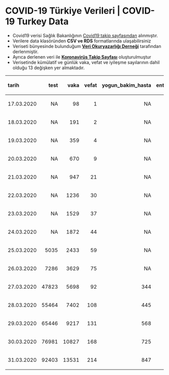 COVID-19 Türkiye Verileri | COVID-19 Turkey Data
================

  - Covid19 verisi Sağlık Bakanlığının [Covid19 takip
    sayfasından](https://covid19.saglik.gov.tr/) alınmıştır.
  - Verilere data klasöründen **CSV ve RDS** formatlarında
    ulaşabilirsiniz
  - Veriseti bünyesinde bulunduğum **[Veri Okuryazarlığı
    Derneği](https://twitter.com/voydorg)** tarafından derlenmiştir.
  - Ayrıca derlenen veri ile **[Koronavirüs Takip
    Sayfası](https://veribulteni.voyd.org.tr/koronavirus-takip/)**
    oluşturulmuştur
  - Verisetinde kümülatif ve günlük vaka, vefat ve iyileşme sayılarının
    dahil olduğu 13 değişken yer almaktadır.

<table>

<thead>

<tr>

<th style="text-align:left;">

tarih

</th>

<th style="text-align:right;">

test

</th>

<th style="text-align:right;">

vaka

</th>

<th style="text-align:right;">

vefat

</th>

<th style="text-align:right;">

yogun\_bakim\_hasta

</th>

<th style="text-align:right;">

entube\_hasta

</th>

<th style="text-align:right;">

iyilesme

</th>

</tr>

</thead>

<tbody>

<tr>

<td style="text-align:left;">

17.03.2020

</td>

<td style="text-align:right;">

NA

</td>

<td style="text-align:right;">

98

</td>

<td style="text-align:right;">

1

</td>

<td style="text-align:right;">

NA

</td>

<td style="text-align:right;">

NA

</td>

<td style="text-align:right;">

NA

</td>

</tr>

<tr>

<td style="text-align:left;">

18.03.2020

</td>

<td style="text-align:right;">

NA

</td>

<td style="text-align:right;">

191

</td>

<td style="text-align:right;">

2

</td>

<td style="text-align:right;">

NA

</td>

<td style="text-align:right;">

NA

</td>

<td style="text-align:right;">

NA

</td>

</tr>

<tr>

<td style="text-align:left;">

19.03.2020

</td>

<td style="text-align:right;">

NA

</td>

<td style="text-align:right;">

359

</td>

<td style="text-align:right;">

4

</td>

<td style="text-align:right;">

NA

</td>

<td style="text-align:right;">

NA

</td>

<td style="text-align:right;">

NA

</td>

</tr>

<tr>

<td style="text-align:left;">

20.03.2020

</td>

<td style="text-align:right;">

NA

</td>

<td style="text-align:right;">

670

</td>

<td style="text-align:right;">

9

</td>

<td style="text-align:right;">

NA

</td>

<td style="text-align:right;">

NA

</td>

<td style="text-align:right;">

NA

</td>

</tr>

<tr>

<td style="text-align:left;">

21.03.2020

</td>

<td style="text-align:right;">

NA

</td>

<td style="text-align:right;">

947

</td>

<td style="text-align:right;">

21

</td>

<td style="text-align:right;">

NA

</td>

<td style="text-align:right;">

NA

</td>

<td style="text-align:right;">

NA

</td>

</tr>

<tr>

<td style="text-align:left;">

22.03.2020

</td>

<td style="text-align:right;">

NA

</td>

<td style="text-align:right;">

1236

</td>

<td style="text-align:right;">

30

</td>

<td style="text-align:right;">

NA

</td>

<td style="text-align:right;">

NA

</td>

<td style="text-align:right;">

NA

</td>

</tr>

<tr>

<td style="text-align:left;">

23.03.2020

</td>

<td style="text-align:right;">

NA

</td>

<td style="text-align:right;">

1529

</td>

<td style="text-align:right;">

37

</td>

<td style="text-align:right;">

NA

</td>

<td style="text-align:right;">

NA

</td>

<td style="text-align:right;">

NA

</td>

</tr>

<tr>

<td style="text-align:left;">

24.03.2020

</td>

<td style="text-align:right;">

NA

</td>

<td style="text-align:right;">

1872

</td>

<td style="text-align:right;">

44

</td>

<td style="text-align:right;">

NA

</td>

<td style="text-align:right;">

NA

</td>

<td style="text-align:right;">

NA

</td>

</tr>

<tr>

<td style="text-align:left;">

25.03.2020

</td>

<td style="text-align:right;">

5035

</td>

<td style="text-align:right;">

2433

</td>

<td style="text-align:right;">

59

</td>

<td style="text-align:right;">

NA

</td>

<td style="text-align:right;">

NA

</td>

<td style="text-align:right;">

NA

</td>

</tr>

<tr>

<td style="text-align:left;">

26.03.2020

</td>

<td style="text-align:right;">

7286

</td>

<td style="text-align:right;">

3629

</td>

<td style="text-align:right;">

75

</td>

<td style="text-align:right;">

NA

</td>

<td style="text-align:right;">

NA

</td>

<td style="text-align:right;">

NA

</td>

</tr>

<tr>

<td style="text-align:left;">

27.03.2020

</td>

<td style="text-align:right;">

47823

</td>

<td style="text-align:right;">

5698

</td>

<td style="text-align:right;">

92

</td>

<td style="text-align:right;">

344

</td>

<td style="text-align:right;">

241

</td>

<td style="text-align:right;">

42

</td>

</tr>

<tr>

<td style="text-align:left;">

28.03.2020

</td>

<td style="text-align:right;">

55464

</td>

<td style="text-align:right;">

7402

</td>

<td style="text-align:right;">

108

</td>

<td style="text-align:right;">

445

</td>

<td style="text-align:right;">

309

</td>

<td style="text-align:right;">

70

</td>

</tr>

<tr>

<td style="text-align:left;">

29.03.2020

</td>

<td style="text-align:right;">

65446

</td>

<td style="text-align:right;">

9217

</td>

<td style="text-align:right;">

131

</td>

<td style="text-align:right;">

568

</td>

<td style="text-align:right;">

394

</td>

<td style="text-align:right;">

105

</td>

</tr>

<tr>

<td style="text-align:left;">

30.03.2020

</td>

<td style="text-align:right;">

76981

</td>

<td style="text-align:right;">

10827

</td>

<td style="text-align:right;">

168

</td>

<td style="text-align:right;">

725

</td>

<td style="text-align:right;">

523

</td>

<td style="text-align:right;">

162

</td>

</tr>

<tr>

<td style="text-align:left;">

31.03.2020

</td>

<td style="text-align:right;">

92403

</td>

<td style="text-align:right;">

13531

</td>

<td style="text-align:right;">

214

</td>

<td style="text-align:right;">

847

</td>

<td style="text-align:right;">

622

</td>

<td style="text-align:right;">

243

</td>

</tr>

</tbody>

</table>
